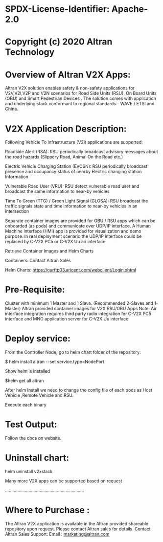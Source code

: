 # SPDX-License-Identifier: Apache-2.0
# Copyright (c) 2020 Altran Technology

Overview of Altran V2X Apps:
=============================

Altran V2X solution enables safety & non-safety applications for V2V,V2I,V2P and V2N scenarios for Road Side Units (RSU), On Board Units (OBU) and Smart Pedestrian Devices . The solution comes with application and underlying stack conformant to regional standards - WAVE / ETSI and China.

V2X Application Description:    
==============================
Following Vehicle To Infrastructure (V2I) applications are supported:

Roadside Alert (RSA): RSU periodically broadcast advisory messages about the road hazards (Slippery Road, Animal On the Road etc.)

Electric Vehicle Charging Station (EVCSN): RSU periodically broadcast presence and occupancy status of nearby Electric changing station Information

Vulnerable Road User (VRU): RSU detect vulnerable road user and broadcast the same information to near-by vehicles

Time To Green (TTG) / Green Light Signal (GLOSA): RSU broadcast the traffic signals state and time information to near-by vehicles in an intersection

Separate container images are provided for OBU / RSU apps which can be onboarded (as pods) and communicate over UDP/IP interface. A Human Machine Interface (HMI) app is provided for visualization and demo purpose. In real deployment scenario the UDP/IP interface could be replaced by C-V2X PC5 or C-V2X Uu air interface

Retrieve Container Images and Helm Charts

Containers: Contact Altran Sales

Helm Charts: https://gurftp03.aricent.com/webclient/Login.xhtml

Pre-Requisite:
=================

Cluster with minimum 1 Master and 1 Slave. (Recommended 2-Slaves and 1-Master)
Altran provided container images for V2X RSU/OBU Apps
Note: Air interface integration requires third party radio integration for C-V2X PC5 interface and MNO application server for C-V2X Uu interface



Deploy service:
=================
From the Controller Node, go to helm chart folder of the repository:

$ helm install altran <helm-chart location> --set service.type=NodePort

Show helm is installed

$helm get all altran

After helm Install we need to change the config file of each pods as Host Vehicle ,Remote Vehicle and RSU.

Execute each binary


Test Output:
================
Follow the docs on website.

Uninstall chart:
====================
helm uninstall v2xstack




Many more V2X apps can be supported based on request

................................................................

Where to Purchase :
=====================
The Altran V2X application is available in the Altran provided shareable repository upon request. Please contact Altran sales for details.
Contact Altran Sales Support:
Email : marketing@altran.com
